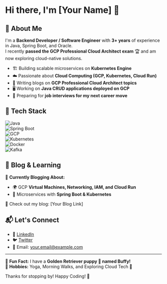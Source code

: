 # Hi there, I'm [Your Name] 👋  

## 🚀 About Me  
I'm a **Backend Developer / Software Engineer** with **3+ years** of experience in Java, Spring Boot, and Oracle.  
I recently **passed the GCP Professional Cloud Architect exam** 🏆 and am now exploring cloud-native solutions.  

- 🏗 Building scalable microservices on **Kubernetes Engine**  
- ☁️ Passionate about **Cloud Computing (GCP, Kubernetes, Cloud Run)**  
- 📝 Writing blogs on **GCP Professional Cloud Architect topics**  
- 🖥 Working on **Java CRUD applications deployed on GCP**  
- 💼 Preparing for **job interviews for my next career move**  

## 🔧 Tech Stack  
![Java](https://img.shields.io/badge/Java-ED8B00?style=for-the-badge&logo=openjdk&logoColor=white)  
![Spring Boot](https://img.shields.io/badge/Spring_Boot-6DB33F?style=for-the-badge&logo=spring&logoColor=white)  
![GCP](https://img.shields.io/badge/Google_Cloud-4285F4?style=for-the-badge&logo=googlecloud&logoColor=white)  
![Kubernetes](https://img.shields.io/badge/Kubernetes-326CE5?style=for-the-badge&logo=kubernetes&logoColor=white)  
![Docker](https://img.shields.io/badge/Docker-2496ED?style=for-the-badge&logo=docker&logoColor=white)  
![Kafka](https://img.shields.io/badge/Apache_Kafka-231F20?style=for-the-badge&logo=apachekafka&logoColor=white)  

## 📖 Blog & Learning  
📌 **Currently Blogging About:**  
- 🌍 GCP **Virtual Machines, Networking, IAM, and Cloud Run**  
- 📜 Microservices with **Spring Boot & Kubernetes**  

🔗 Check out my blog: [Your Blog Link]  

## 📬 Let's Connect  
- 💼 [LinkedIn](https://linkedin.com/in/yourprofile)  
- 🐦 [Twitter](https://twitter.com/yourhandle)  
- 📧 Email: your.email@example.com  

---

🔹 **Fun Fact:** I have a **Golden Retriever puppy 🐶 named Buffy!**  
🔹 **Hobbies:** Yoga, Morning Walks, and Exploring Cloud Tech 🚀  

Thanks for stopping by! Happy Coding! 🎯  
